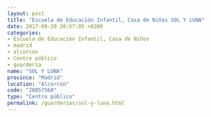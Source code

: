 ```yaml
---
layout: post
title: "Escuela de Educación Infantil, Casa de Niños SOL Y LUNA"
date: 2017-09-20 20:57:05 +0200
categories:
- Escuela de Educación Infantil, Casa de Niños
- madrid
- alcorcon
- Centro público
- guarderia
name: "SOL Y LUNA"
province: "Madrid"
location: "Alcorcon"
code: "28057568"
type: "Centro público"
permalink: /guarderias/sol-y-luna.html
---
```

